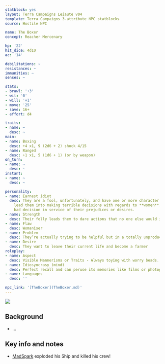 ```yaml
---
statblock: yes
layout: Terra Campaigns Leiaute v04
template: Terra Campaigns 3-attribute NPC statblocks
source: Hostile NPC

name: The Boxer
concept: Reacher Mercenary

hp: '22'
hit_dice: 4d10
ac: '14'

debilitations: ~
resistances: ~
immunities: ~
senses: ~

stats:
- brawl: '+3'
- wit: '0'
- will: '+1'
- move: '25'
- save: 16+
- effort: d4

traits:
- name: ~
  desc: ~
main:
- name: Boxing
  desc: +4 x1, 9 (2d6 + 2) shock 4/15
- name: Ranged
  desc: +1 x1, 5 (1d6 + 1) (or by weapon)
on_turn:
- name: ~
  desc: ~
instant:
- name: ~
  desc: ~

personality:
- name: Earnest idiot
  desc: They are a fool, unfortunately, and have one or more character traits that
    lead them into making terrible decisions with regards to **women**. Whenever the topic is involved or their motivation is sparked, they will immediately make a
    bad decision in service of their prejudices or desires.
- name: Strength
  desc: Their folly leads them to dare actions that no one else would imagine possible
- name: Flaw
  desc: Womaniser 
- name: Problem
  desc: They’re actually trying to be helpful but in a totally unproductive way
- name: Desire
  desc: They want to leave their current life and become a farmer
roleplay:
- name: Aspect
  desc: Visible Mannerisms or Traits - Always toying with worry beads.
- name: Idiosyncrasy (mind)
  desc: Perfect recall and can ​peruse its memories like films or photographs.
- name: Languages
  desc: ''

npc_link: '[TheBoxer](TheBoxer.md)'
---
```


![](https://i.imgur.com/G8qPDTT.png)


## Background
- ...

## Key info and notes
- [MadSpark](../pcs/MadSpark.md) exploded his Ship and killed his crew!

